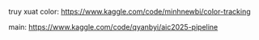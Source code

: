 truy xuat color: https://www.kaggle.com/code/minhnewbi/color-tracking

main: https://www.kaggle.com/code/qyanbyi/aic2025-pipeline
